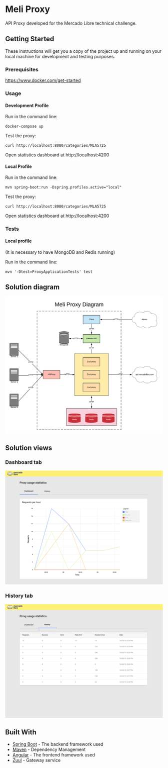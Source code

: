 # Meli Proxy

API Proxy developed for the Mercado Libre technical challenge.

## Getting Started

These instructions will get you a copy of the project up and running on your local machine for development and testing purposes.

### Prerequisites

https://www.docker.com/get-started

### Usage

#### Development Profile

Run in the command line:
```
docker-compose up
```

Test the proxy:
```
curl http://localhost:8080/categories/MLA5725
```

Open statistics dashboard at http://localhost:4200

#### Local Profile

Run in the command line:
```
mvn spring-boot:run -Dspring.profiles.active="local"
```

Test the proxy:
```
curl http://localhost:8080/categories/MLA5725
```

Open statistics dashboard at http://localhost:4200

### Tests

#### Local profile

(It is necessary to have MongoDB and Redis running)

Run in the command line:
```
mvn '-Dtest=ProxyApplicationTests' test
```

## Solution diagram

![alt text](assets/diagram.png)

## Solution views

### Dashboard tab
![alt text](assets/dashboard.png)

### History tab
![alt text](assets/history.png)


## Built With

* [Spring Boot](https://spring.io/) - The backend framework used
* [Maven](https://maven.apache.org/) - Dependency Management
* [Angular](https://angular.io/) - The frontend framework used
* [Zuul](https://github.com/Netflix/zuul) - Gateway service
